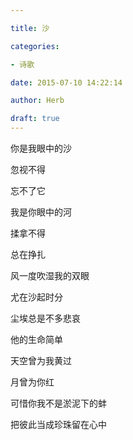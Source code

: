 ```yaml
---

title: 沙

categories:

- 诗歌

date: 2015-07-10 14:22:14

author: Herb

draft: true
---
```


你是我眼中的沙

忽视不得

忘不了它

我是你眼中的河

揉拿不得

总在挣扎



风一度吹湿我的双眼

尤在沙起时分

尘埃总是不多悲哀

他的生命简单



天空曾为我黄过

月曾为你红

可惜你我不是淤泥下的蚌

把彼此当成珍珠留在心中